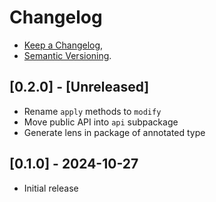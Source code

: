 # Changelog
- [Keep a Changelog](https://keepachangelog.com/en/1.0.0/),
- [Semantic Versioning](https://semver.org/spec/v2.0.0.html).

## [0.2.0] - [Unreleased]
- Rename `apply` methods to `modify`
- Move public API into `api` subpackage
- Generate lens in package of annotated type

## [0.1.0] - 2024-10-27
- Initial release
